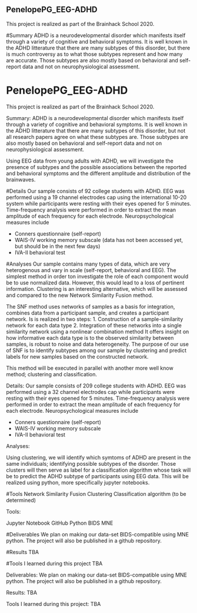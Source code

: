 
## PenelopePG_EEG-ADHD
This project is realized as part of the Brainhack School 2020.

#Summary
ADHD is a neurodevelopmental disorder which manifests itself through a variety of cognitive and 
behavioral symptoms. It is well known in the ADHD litterature that there are many subtypes of this
disorder, but there is much controversy as to what those subtypes represent and how many are accurate. 
Those subtypes are also mostly based on behavioral and self-report data and not on neurophysiological 
assessment.

# PenelopePG_EEG-ADHD
This project is realized as part of the Brainhack School 2020.

Summary:
ADHD is a neurodevelopmental disorder which manifests itself through a variety of cognitive and 
behavioral symptoms. It is well known in the ADHD litterature that there are many subtypes of this
disorder, but not all research papers agree on what these subtypes are. Those subtypes are also
mostly based on behavioral and self-report data and not on neurophysiological assessment.


Using EEG data from young adults with ADHD, we will investigate the presence of subtypes and
the possible associations between the reported and behavioral symptoms and the different 
amplitude and distribution of the brainwaves.



#Details
Our sample consists of 92 college students with ADHD. EEG was performed using a 19 channel 
electrodes cap using the international 10-20 system while participants were resting with their eyes opened
for 5 minutes. Time-frequency analysis were performed in order to extract the mean amplitude of each frequency for each electrode.
Neuropsychological measures include
- Conners questionnaire (self-report)
- WAIS-IV working memory subscale (data has not been accessed yet, but should be in the next few days)
- IVA-II behavioral test

#Analyses
Our sample contains many types of data, which are very heterogenous and vary in scale (self-report, 
behavioral and EEG).
The simplest method in order ton investigate the role of each component would be to use normalized data.
However, this would lead to a loss of pertinent information. Clustering is an interesting alternative,
which will be assessed and compared to the new Network Similarity Fusion method.

The SNF method uses networks of samples as a basis for integration, combines data from a participant
sample, and creates a participant network. Is is realized in two steps:
	1. Construction of a sample-similarity network for each data type
	2. Integration of these networks into a single similarity network using a nonlinear combination
	   method
It offers insight on how informative each data type is to the observed similarity between samples,
is robust to noise and data heterogeneity. The purpose of our use of SNF is to identify subtypes
among our sample by clustering and predict labels for new samples based on the constructed network.	
  
This method will be executed in parallel with another more well know method; clustering and classification.


Details:
Our sample consists of 209 college students with ADHD. EEG was performed using a 32 channel 
electrodes cap while participants were resting with their eyes opened for 5 minutes. Time-frequency 
analysis were performed in order to extract the mean amplitude of each frequency for each electrode.
Neuropsychological measures include
- Conners questionnaire (self-report)
- WAIS-IV working memory subscale
- IVA-II behavioral test

Analyses:

Using clustering, we will identify which symtoms of ADHD are present in the same individuals; identifying
possible subtypes of the disorder. Those clusters will then serve as label for a classification 
algorithm whose task will be to predict the ADHD subtype of participants using EEG data. 
This will be realized using python, more specifically jupyter notebooks. 


#Tools
Network Similarity Fusion
Clustering
Classification algorithm (to be determined)

Tools:

Jupyter Notebook
GitHub
Python
BIDS
MNE


#Deliverables
We plan on making our data-set BIDS-compatible using MNE python. 
The project will also be published in a github repository.

#Results
TBA

#Tools I learned during this project
TBA



Deliverables:
We plan on making our data-set BIDS-compatible using MNE python. 
The project will also be published in a github repository.

Results:
TBA

Tools I learned during this project:
TBA

